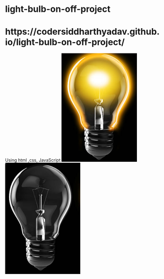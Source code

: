 # light-bulb-on-off-project
<H1>https://codersiddharthyadav.github.io/light-bulb-on-off-project/</H1>
Using html ,css, JavaScript
<img src="on.png">
<img src="of.PNG">
